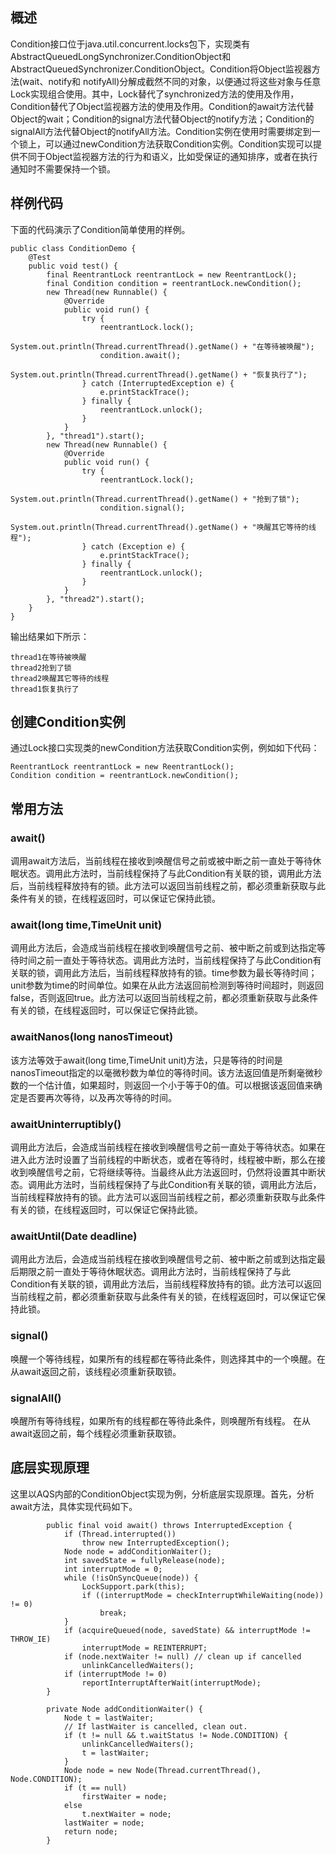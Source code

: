 
## 概述
Condition接口位于java.util.concurrent.locks包下，实现类有
AbstractQueuedLongSynchronizer.ConditionObject和
AbstractQueuedSynchronizer.ConditionObject。Condition将Object监视器方法(wait、notify和 notifyAll)分解成截然不同的对象，以便通过将这些对象与任意Lock实现组合使用。其中，Lock替代了synchronized方法的使用及作用，Condition替代了Object监视器方法的使用及作用。Condition的await方法代替Object的wait；Condition的signal方法代替Object的notify方法；Condition的signalAll方法代替Object的notifyAll方法。Condition实例在使用时需要绑定到一个锁上，可以通过newCondition方法获取Condition实例。Condition实现可以提供不同于Object监视器方法的行为和语义，比如受保证的通知排序，或者在执行通知时不需要保持一个锁。

## 样例代码
下面的代码演示了Condition简单使用的样例。
```
public class ConditionDemo {
    @Test    
    public void test() {
        final ReentrantLock reentrantLock = new ReentrantLock();
        final Condition condition = reentrantLock.newCondition();        
        new Thread(new Runnable() {
            @Override            
            public void run() {                
                try {
                    reentrantLock.lock();
                    System.out.println(Thread.currentThread().getName() + "在等待被唤醒");
                    condition.await();
                    System.out.println(Thread.currentThread().getName() + "恢复执行了");
                } catch (InterruptedException e) {
                    e.printStackTrace();
                } finally {
                    reentrantLock.unlock();
                }
            }
        }, "thread1").start();        
        new Thread(new Runnable() {
            @Override            
            public void run() {                
                try {
                    reentrantLock.lock();
                    System.out.println(Thread.currentThread().getName() + "抢到了锁");
                    condition.signal();
                    System.out.println(Thread.currentThread().getName() + "唤醒其它等待的线程");
                } catch (Exception e) {
                    e.printStackTrace();
                } finally {
                    reentrantLock.unlock();
                }
            }
        }, "thread2").start();
    }
}
```
输出结果如下所示：
```
thread1在等待被唤醒
thread2抢到了锁
thread2唤醒其它等待的线程
thread1恢复执行了
```

## 创建Condition实例
通过Lock接口实现类的newCondition方法获取Condition实例，例如如下代码：
```
ReentrantLock reentrantLock = new ReentrantLock();
Condition condition = reentrantLock.newCondition();
```

## 常用方法
### await()
调用await方法后，当前线程在接收到唤醒信号之前或被中断之前一直处于等待休眠状态。调用此方法时，当前线程保持了与此Condition有关联的锁，调用此方法后，当前线程释放持有的锁。此方法可以返回当前线程之前，都必须重新获取与此条件有关的锁，在线程返回时，可以保证它保持此锁。

### await(long time,TimeUnit unit)
调用此方法后，会造成当前线程在接收到唤醒信号之前、被中断之前或到达指定等待时间之前一直处于等待状态。调用此方法时，当前线程保持了与此Condition有关联的锁，调用此方法后，当前线程释放持有的锁。time参数为最长等待时间；unit参数为time的时间单位。如果在从此方法返回前检测到等待时间超时，则返回 false，否则返回true。此方法可以返回当前线程之前，都必须重新获取与此条件有关的锁，在线程返回时，可以保证它保持此锁。

### awaitNanos(long nanosTimeout)
该方法等效于await(long time,TimeUnit unit)方法，只是等待的时间是
nanosTimeout指定的以毫微秒数为单位的等待时间。该方法返回值是所剩毫微秒数的一个估计值，如果超时，则返回一个小于等于0的值。可以根据该返回值来确定是否要再次等待，以及再次等待的时间。

### awaitUninterruptibly()
调用此方法后，会造成当前线程在接收到唤醒信号之前一直处于等待状态。如果在进入此方法时设置了当前线程的中断状态，或者在等待时，线程被中断，那么在接收到唤醒信号之前，它将继续等待。当最终从此方法返回时，仍然将设置其中断状态。调用此方法时，当前线程保持了与此Condition有关联的锁，调用此方法后，当前线程释放持有的锁。此方法可以返回当前线程之前，都必须重新获取与此条件有关的锁，在线程返回时，可以保证它保持此锁。

### awaitUntil(Date deadline)
调用此方法后，会造成当前线程在接收到唤醒信号之前、被中断之前或到达指定最后期限之前一直处于等待休眠状态。调用此方法时，当前线程保持了与此Condition有关联的锁，调用此方法后，当前线程释放持有的锁。此方法可以返回当前线程之前，都必须重新获取与此条件有关的锁，在线程返回时，可以保证它保持此锁。

### signal()
唤醒一个等待线程，如果所有的线程都在等待此条件，则选择其中的一个唤醒。在从await返回之前，该线程必须重新获取锁。

### signalAll()
唤醒所有等待线程，如果所有的线程都在等待此条件，则唤醒所有线程。 在从await返回之前，每个线程必须重新获取锁。

## 底层实现原理
这里以AQS内部的ConditionObject实现为例，分析底层实现原理。首先，分析await方法，具体实现代码如下。
```
        public final void await() throws InterruptedException {
            if (Thread.interrupted())
                throw new InterruptedException();
            Node node = addConditionWaiter();
            int savedState = fullyRelease(node);
            int interruptMode = 0;
            while (!isOnSyncQueue(node)) {
                LockSupport.park(this);
                if ((interruptMode = checkInterruptWhileWaiting(node)) != 0)
                    break;
            }
            if (acquireQueued(node, savedState) && interruptMode != THROW_IE)
                interruptMode = REINTERRUPT;
            if (node.nextWaiter != null) // clean up if cancelled
                unlinkCancelledWaiters();
            if (interruptMode != 0)
                reportInterruptAfterWait(interruptMode);
        }
        
        private Node addConditionWaiter() {
            Node t = lastWaiter;
            // If lastWaiter is cancelled, clean out.
            if (t != null && t.waitStatus != Node.CONDITION) {
                unlinkCancelledWaiters();
                t = lastWaiter;
            }
            Node node = new Node(Thread.currentThread(), Node.CONDITION);
            if (t == null)
                firstWaiter = node;
            else
                t.nextWaiter = node;
            lastWaiter = node;
            return node;
        }
        
        
```


